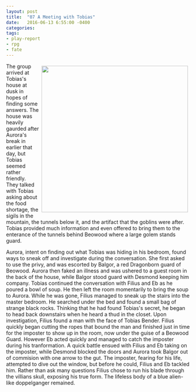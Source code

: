 ```yaml
---
layout: post
title:  "07 A Meeting with Tobias"
date:   2016-06-13 6:55:00 -0400 
categories: 
tags: 
- play-report
- rpg
- fate
---
```

[<img src="{{site.baseurl}}/images/meeting-with-tobias.jpg" style="Float:right;width:400px;padding:7px;" />]({{site.baseurl}}/images/meeting-with-tobias.jpg)
The group arrived at Tobias's house at dusk in hopes of finding some answers. The house was heavily gaurded after Aurora's break in earlier that day, but Tobias seemed rather friendly. They talked with Tobias asking about the food shortage, the sigils in the mountain, the tunnels below it, and the artifact that the goblins were after. <!--more-->Tobias provided much information and even offered to bring them to the enterance of the tunnels behind Beowood where a large golem stands guard.

Aurora, intent on finding out what Tobias was hiding in his bedroom, found ways to sneak off and investigate during the conversation. She first asked to use the privy, and was escorted by Balgor, a red Dragonborn guard of Beowood. Aurora then faked an illness and was ushered to a guest room in the back of the house, while Balgor stood guard with Desmond keeping him company. Tobias continued the conversation with Filius and Eb as he poured a bowl of soup. He then left the room momentarily to bring the soup to Aurora. While he was gone, Filius managed to sneak up the stairs into the master bedroom. He searched under the bed and found a small bag of strange black rocks. Thinking that he had found Tobias's secret, he began to head back downstairs when he heard a thud in the closet. Upon investigation, Filius found a man with the face of Tobias Bender. Filius quickly began cutting the ropes that bound the man and finished just in time for the imposter to show up in the room, now under the guise of a Beowood Guard. However Eb acted quickly and managed to catch the imposter during his tranformation. A quick battle ensued with Filius and Eb taking on the imposter, while Desmond blocked the doors and Aurora took Balgor out of commision with one arrow to the gut. The imposter, fearing for his life, attempted to dive out the window, but before he could, Filius and Eb tackled him. Rather than ask many questions Filius chose to run his blade through the villians skull, exposing his true form. The lifeless body of a blue alien-like doppelganger remained.
